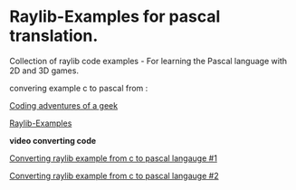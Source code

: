 # Raylib-Examples for pascal translation.
Collection of raylib code examples - For learning the Pascal language with 2D and 3D games.

convering example c to pascal from :

[Coding adventures of a geek](https://bedroomcoders.co.uk/)

[Raylib-Examples](https://github.com/Pakz001/Raylib-Examples)

**video converting code**

[Converting raylib example from c to pascal langauge #1](https://youtu.be/sE3A48UvVBQ)

[Converting raylib example from c to pascal langauge #2](https://youtu.be/iA_GpmFWokg)



